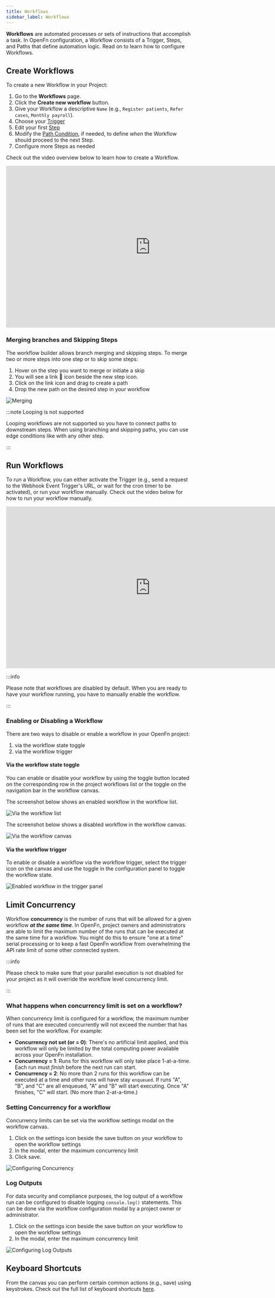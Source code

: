 ```yaml
---
title: Workflows
sidebar_label: Workflows
---
```


**Workflows** are automated processes or sets of instructions that accomplish a
task. In OpenFn configuration, a Workflow consists of a Trigger, Steps, and
Paths that define automation logic. Read on to learn how to configure Workflows.

## Create Workflows

To create a new Workflow in your Project:

1. Go to the **Workflows** page.
2. Click the **Create new workflow** button.
3. Give your Workflow a descriptive `Name` (e.g., `Register patients`,
   `Refer cases`, `Monthly payroll`).
4. Choose your [Trigger](../build/triggers.md)
5. Edit your first [Step](../build/steps/steps.md)
6. Modify the [Path Condition](../build/paths.md), if needed, to define _when_
   the Workflow should proceed to the next Step.
7. Configure more Steps as needed

Check out the video overview below to learn how to create a Workflow.

<iframe width="784" height="441" src="https://www.youtube.com/embed/HmE_wp_g1RY?si=Pud7DPS0BevAjStp" title="YouTube video player" frameborder="0" allow="accelerometer; autoplay; clipboard-write; encrypted-media; gyroscope; picture-in-picture; web-share" allowfullscreen></iframe>

### Merging branches and Skipping Steps

The workflow builder allows branch merging and skipping steps. To merge two or
more steps into one step or to skip some steps:

1. Hover on the step you want to merge or initiate a skip
2. You will see a link 🔗 icon beside the new step icon.
3. Click on the link icon and drag to create a path
4. Drop the new path on the desired step in your workflow

![Merging](/img/workflow_builder_merging.gif)

:::note Looping is not supported

Looping workflows are not supported so you have to connect paths to downstream
steps. When using branching and skipping paths, you can use edge conditions like
with any other step.

:::

## Run Workflows

To run a Workflow, you can either activate the Trigger (e.g., send a request to
the Webhook Event Trigger's URL, or wait for the cron timer to be activated), or
run your workflow manually. Check out the video below for how to run your
workflow manually.

<iframe width="784" height="441" src="https://www.youtube.com/embed/dssixE3Sukc?si=n3Jpdiu_aiBLXuHb" title="YouTube video player" frameborder="0" allow="accelerometer; autoplay; clipboard-write; encrypted-media; gyroscope; picture-in-picture; web-share" allowfullscreen></iframe>

:::info

Please note that workflows are disabled by default. When you are ready to have
your workflow running, you have to manually enable the workflow.

:::

### Enabling or Disabling a Workflow

There are two ways to disable or enable a workflow in your OpenFn project:

1. via the workflow state toggle
2. via the workflow trigger

#### Via the workflow state toggle

You can enable or disable your workflow by using the toggle button located on
the corresponding row in the project workflows list or the toggle on the
navigation bar in the workflow canvas.

The screenshot below shows an enabled workflow in the workflow list.

![Via the workflow list](/img/workflow_list_toggle.png)

The screenshot below shows a disabled workflow in the workflow canvas.

![Via the workflow canvas](/img/workflow_canvas_toggle.png)

#### Via the workflow trigger

To enable or disable a workflow via the workflow trigger, select the trigger
icon on the canvas and use the toggle in the configuration panel to toggle the
workflow state.

![Enabled workflow in the trigger panel](/img/via-trigger-panel.png)

## Limit Concurrency

Workflow **concurrency** is the number of runs that will be allowed for a given
workflow **_at the same time_**. In OpenFn, project owners and administrators
are able to limit the maximum number of the runs that can be executed at the
same time for a workflow. You might do this to ensure "one at a time" serial
processing or to keep a fast OpenFn workflow from overwhelming the API rate
limit of some other connected system.

:::info

Please check to make sure that your parallel execution is not disabled for your
project as it will override the workflow level concurrency limit.

:::

### What happens when concurrency limit is set on a workflow?

When concurrency limit is configured for a workflow, the maximum number of runs
that are executed concurrently will not exceed the number that has been set for
the workflow. For example:

- **Concurrency not set (or = 0)**: There's no artificial limit applied, and
  this workflow will only be limited by the total computing power available
  across your OpenFn installation.
- **Concurrency = 1**: Runs for this workflow will only take place 1-at-a-time.
  Each run must _finish_ before the next run can start.
- **Concurrency = 2**: No more than 2 runs for this workflow can be executed at
  a time and other runs will have stay `enqueued`. If runs "A", "B", and "C" are
  all enqueued, "A" and "B" will start executing. Once "A" finishes, "C" will
  start. (No more than 2-at-a-time.)

### Setting Concurrency for a workflow

Concurrency limits can be set via the workflow settings modal on the workflow
canvas.

1. Click on the settings icon beside the save button on your workflow to open
   the workflow settings
2. In the modal, enter the maximum concurrency limit
3. Click save.

![Configuring Concurrency](/img/configuring-concurrency.png)

### Log Outputs

For data security and compliance purposes, the log output of a workflow run can
be configured to disable logging `console.log()` statements. This can be done
via the workflow configuration modal by a project owner or administrator.

1. Click on the settings icon beside the save button on your workflow to open
   the workflow settings
2. In the modal, enter the maximum concurrency limit

![Configuring Log Outputs](/img/configuring-log-outputs.png)

## Keyboard Shortcuts

From the canvas you can perform certain common actions (e.g., save) using
keystrokes. Check out the full list of keyboard shortcuts
[here](/documentation/keyboard-shortcuts).
